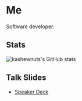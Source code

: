 # Me
Software developer.

## Stats
![kashewnuts's GitHub stats](https://github-readme-stats.vercel.app/api?username=kashewnuts&show_icons=true&theme=transparent&count_private=true)

## Talk Slides
- [Speaker Deck](https://speakerdeck.com/kashewnuts)

<!--
### Hi there 👋

**kashewnuts/kashewnuts** is a ✨ _special_ ✨ repository because its `README.md` (this file) appears on your GitHub profile.

Here are some ideas to get you started:

- 🔭 I’m currently working on ...
- 🌱 I’m currently learning ...
- 👯 I’m looking to collaborate on ...
- 🤔 I’m looking for help with ...
- 💬 Ask me about ...
- 📫 How to reach me: ...
- 😄 Pronouns: ...
- ⚡ Fun fact: ...
-->

